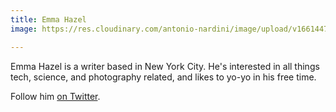 ```yaml
---
title: Emma Hazel
image: https://res.cloudinary.com/antonio-nardini/image/upload/v1661447177/emma-hazel_lcxyys.webp

---
```

Emma Hazel is a writer based in New York City. He's interested in all things tech, science, and photography related, and likes to yo-yo in his free time.


Follow him [on Twitter](https://twitter.com/emma-hazel).